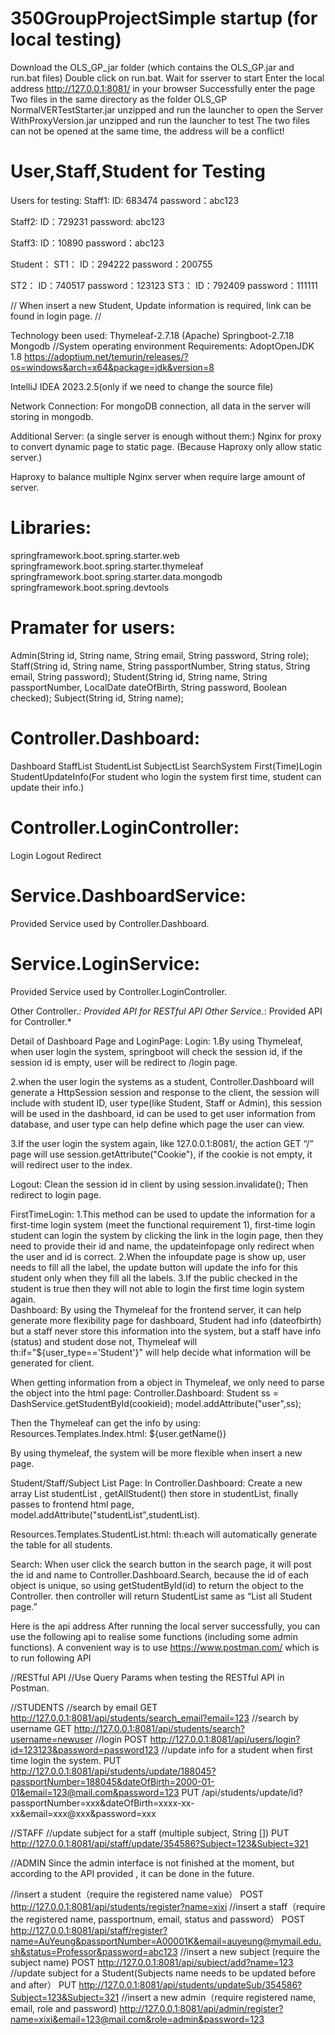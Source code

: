 # 350GroupProjectSimple startup (for local testing)
Download the OLS_GP_jar folder (which contains the OLS_GP.jar and run.bat files)
Double click on run.bat.
Wait for sserver to start
Enter the local address http://127.0.0.1:8081/ in your browser
Successfully enter the page
Two files in the same directory as the folder OLS_GP
NormalVERTestStarter.jar unzipped and run the launcher to open the Server
WithProxyVersion.jar unzipped and run the launcher to test
The two files can not be opened at the same time, the address will be a conflict!

# User,Staff,Student for Testing
Users for testing:
Staff1:
ID: 683474
password：abc123

Staff2:
ID：729231
password: abc123

Staff3:
ID：10890
password：abc123

Student：
ST1：
ID：294222
password：200755

ST2：
ID：740517
password：123123
ST3：
ID：792409
password：111111

//
When insert a new Student, Update information is required, link can be found in login page.
//

Technology been used:
Thymeleaf-2.7.18 (Apache)
Springboot-2.7.18
Mongodb
//System operating environment 
Requirements:
AdoptOpenJDK 1.8 https://adoptium.net/temurin/releases/?os=windows&arch=x64&package=jdk&version=8

IntelliJ IDEA 2023.2.5(only if we need to change the source file)

Network Connection:
For mongoDB connection, all data in the server will storing in mongodb.

Additional Server:
(a single server is enough without them:)
Nginx for proxy to convert dynamic page to static page. (Because Haproxy only allow static server.)

Haproxy to balance multiple Nginx server when require large amount of server.

 
# Libraries:
springframework.boot.spring.starter.web
springframework.boot.spring.starter.thymeleaf
springframework.boot.spring.starter.data.mongodb
springframework.boot.spring.devtools

# Pramater for users:
Admin(String id, String name, String email, String password, String role);
Staff(String id, String name, String passportNumber, String status, String email, String password);
Student(String id, String name, String passportNumber, LocalDate dateOfBirth, String password, Boolean checked);
Subject(String id, String name);

# Controller.Dashboard:
Dashboard
StaffList
StudentList
SubjectList
SearchSystem
First(Time)Login
StudentUpdateInfo(For student who login the system first time, student can update their info.)

# Controller.LoginController:
Login
Logout
Redirect

# Service.DashboardService:
Provided Service used by Controller.Dashboard.

# Service.LoginService:
Provided Service used by Controller.LoginController.

Other Controller.*:
Provided API for RESTful API
Other Service.*:
Provided API for Controller.*

Detail of Dashboard Page and LoginPage:
Login:
1.By using Thymeleaf, when user login the system, springboot will check the session id, if the session id is empty, user will be redirect to /login page.

2.when the user login the systems as a student, Controller.Dashboard will generate a HttpSession session and response to the client, the session will include with student ID, user type(like Student, Staff or Admin), this session will be used in the dashboard, id can be used to get user information from database, and user type can help define which page the user can view.

3.If the user login the system again, like 127.0.0.1:8081/, the action GET “/” page will use session.getAttribute("Cookie"), if the cookie is not empty, it will redirect user to the index.


Logout:
Clean the session id in client by using session.invalidate();
Then redirect to login page.

FirstTimeLogin:
1.This method can be used to update the information for a first-time login system (meet the functional requirement 1),  first-time login student can login the system by clicking the link in the login page, then they need to provide their id and name, the updateinfopage only redirect when the user and id is correct.
2.When the infoupdate page is show up, user needs to fill all the label, the update button will update the info for this student only when they fill all the labels.
3.If the public checked in the student is true then they will not able to login the first time login system again.  
Dashboard:
By using the Thymeleaf for the frontend server, it can help generate more flexibility page for dashboard, Student had info (dateofbirth) but a staff never store this information into the system, but a staff have info (status) and student dose not, Thymeleaf will th:if="${user_type=='Student'}" will help decide what information will be generated for client.

When getting information from a object in Thymeleaf, we only need to parse the object into the html page:
Controller.Dashboard:
Student ss = DashService.getStudentById(cookieid);
model.addAttribute("user",ss);

Then the Thymeleaf can get the info by using:
Resources.Templates.Index.html:
${user.getName()}

By using thymeleaf, the system will be more flexible when insert a new page.

Student/Staff/Subject List Page:
In Controller.Dashboard:
Create a new array List<Student> studentList , getAllStudent() then store in studentList, finally passes to frontend html page, model.addAttribute("studentList",studentList).

Resources.Templates.StudentList.html:
th:each will automatically generate the table for all students.

Search:
	When user click the search button in the search page, it will post the id and name to Controller.Dashboard.Search, 
because the id of each object is unique, so using getStudentById(id) to return the object to the Controller.
then controller will return StudentList same as “List all Student page.”


Here is the api address After running the local server successfully, you can use the following api to realise some functions (including some admin functions).
A convenient way is to use https://www.postman.com/ which is to run following API

//RESTful API
//Use Query Params when testing the RESTful API in Postman.


//STUDENTS
//search by email
GET http://127.0.0.1:8081/api/students/search_email?email=123
//search by username
GET http://127.0.0.1:8081/api/students/search?username=newuser
//login
POST http://127.0.0.1:8081/api/users/login?id=123123&password=password123
//update info for a student when first time login the system.
PUT http://127.0.0.1:8081/api/students/update/188045?passportNumber=188045&dateOfBirth=2000-01-01&email=123@mail.com&password=123
PUT /api/students/update/id?passportNumber=xxx&dateOfBirth=xxxx-xx-xx&email=xxx@xxx&password=xxx


//STAFF
//update subject for a staff (multiple subject, String [])
PUT http://127.0.0.1:8081/api/staff/update/354586?Subject=123&Subject=321


//ADMIN
Since the admin interface is not finished at the moment, but according to the API provided , it can be done in the future.

//insert a student（require the registered name value）
POST http://127.0.0.1:8081/api/students/register?name=xixi
//insert a staff（require the registered name, passportnum, email, status and password）
POST http://127.0.0.1:8081/api/staff/register?name=AuYeung&passportNumber=A00001K&email=auyeung@mymail.edu.sh&status=Professor&password=abc123
//insert a new subject (require the subject name)
POST http://127.0.0.1:8081/api/subject/add?name=123
//update subject for a Student(Subjects name needs to be updated before and after） 
PUT http://127.0.0.1:8081/api/students/updateSub/354586?Subject=123&Subject=321
//insert a new admin（require registered name, email, role and password)
http://127.0.0.1:8081/api/admin/register?name=xixi&email=123@mail.com&role=admin&password=123



